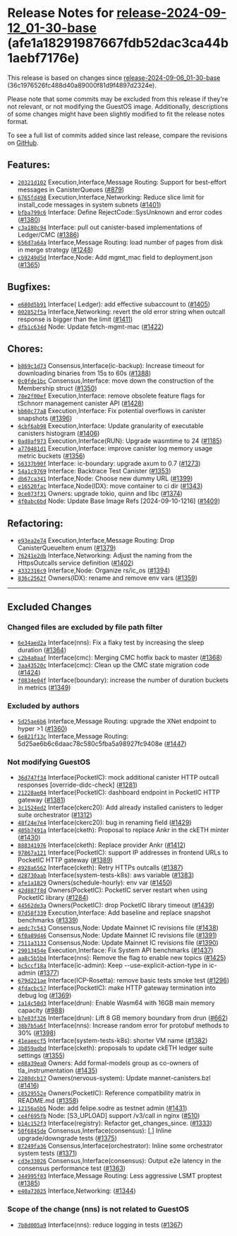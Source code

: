Release Notes for [**release\-2024\-09\-12\_01\-30\-base**](https://github.com/dfinity/ic/tree/release-2024-09-12_01-30-base) (afe1a18291987667fdb52dac3ca44b1aebf7176e)
========================================================================================================================================================================

This release is based on changes since [release\-2024\-09\-06\_01\-30\-base](https://dashboard.internetcomputer.org/release/36c1976526fc488d40a89000f81d9f4897d2324e) (36c1976526fc488d40a89000f81d9f4897d2324e).

Please note that some commits may be excluded from this release if they're not relevant, or not modifying the GuestOS image. Additionally, descriptions of some changes might have been slightly modified to fit the release notes format.

To see a full list of commits added since last release, compare the revisions on [GitHub](https://github.com/dfinity/ic/compare/release-2024-09-06_01-30-base...release-2024-09-12_01-30-base).

Features:
---------

* [`20321d102`](https://github.com/dfinity/ic/commit/20321d102) Execution,Interface,Message Routing: Support for best\-effort messages in CanisterQueues ([\#879](https://github.com/dfinity/ic/pull/879))
* [`6765fd498`](https://github.com/dfinity/ic/commit/6765fd498) Execution,Interface,Networking: Reduce slice limit for install\_code messages in system subnets ([\#1401](https://github.com/dfinity/ic/pull/1401))
* [`bfba799c6`](https://github.com/dfinity/ic/commit/bfba799c6) Interface: Define RejectCode::SysUnknown and error codes ([\#1380](https://github.com/dfinity/ic/pull/1380))
* [`c3a180c94`](https://github.com/dfinity/ic/commit/c3a180c94) Interface: pull out canister\-based implementations of Ledger/CMC ([\#1386](https://github.com/dfinity/ic/pull/1386))
* [`656d7a64a`](https://github.com/dfinity/ic/commit/656d7a64a) Interface,Message Routing: load number of pages from disk in merge strategy ([\#1248](https://github.com/dfinity/ic/pull/1248))
* [`cb9249d5d`](https://github.com/dfinity/ic/commit/cb9249d5d) Interface,Node: Add mgmt\_mac field to deployment.json ([\#1365](https://github.com/dfinity/ic/pull/1365))

Bugfixes:
---------

* [`e680d5b91`](https://github.com/dfinity/ic/commit/e680d5b91) Interface( Ledger): add effective subaccount to ([\#1405](https://github.com/dfinity/ic/pull/1405))
* [`002852f5a`](https://github.com/dfinity/ic/commit/002852f5a) Interface,Networking: revert the old error string when outcall response is bigger than the limit ([\#1411](https://github.com/dfinity/ic/pull/1411))
* [`dfb1c634d`](https://github.com/dfinity/ic/commit/dfb1c634d) Node: Update fetch\-mgmt\-mac ([\#1422](https://github.com/dfinity/ic/pull/1422))

Chores:
-------

* [`b869c1d73`](https://github.com/dfinity/ic/commit/b869c1d73) Consensus,Interface(ic\-backup): Increase timeout for downloading binaries from 15s to 60s ([\#1388](https://github.com/dfinity/ic/pull/1388))
* [`0c0fde1bc`](https://github.com/dfinity/ic/commit/0c0fde1bc) Consensus,Interface: move down the construction of the Membership struct ([\#1350](https://github.com/dfinity/ic/pull/1350))
* [`78e2f00ef`](https://github.com/dfinity/ic/commit/78e2f00ef) Execution,Interface: remove obsolete feature flags for tSchnorr management canister API ([\#1428](https://github.com/dfinity/ic/pull/1428))
* [`bb60c77a8`](https://github.com/dfinity/ic/commit/bb60c77a8) Execution,Interface: Fix potential overflows in canister snapshots ([\#1396](https://github.com/dfinity/ic/pull/1396))
* [`4cbf6ab98`](https://github.com/dfinity/ic/commit/4cbf6ab98) Execution,Interface: Update granularity of executable canisters histogram ([\#1406](https://github.com/dfinity/ic/pull/1406))
* [`0ad8af973`](https://github.com/dfinity/ic/commit/0ad8af973) Execution,Interface(RUN): Upgrade wasmtime to 24 ([\#1185](https://github.com/dfinity/ic/pull/1185))
* [`a770481d1`](https://github.com/dfinity/ic/commit/a770481d1) Execution,Interface: improve canister log memory usage metric buckets ([\#1356](https://github.com/dfinity/ic/pull/1356))
* [`56337b90f`](https://github.com/dfinity/ic/commit/56337b90f) Interface: ic\-boundary: upgrade axum to 0\.7 ([\#1273](https://github.com/dfinity/ic/pull/1273))
* [`54a1c9769`](https://github.com/dfinity/ic/commit/54a1c9769) Interface: Backtrace Test Canister ([\#1353](https://github.com/dfinity/ic/pull/1353))
* [`db67ca341`](https://github.com/dfinity/ic/commit/db67ca341) Interface,Node: Choose new dummy URL ([\#1399](https://github.com/dfinity/ic/pull/1399))
* [`e16520fac`](https://github.com/dfinity/ic/commit/e16520fac) Interface,Node(IDX): move container to ci dir ([\#1343](https://github.com/dfinity/ic/pull/1343))
* [`9ce073f31`](https://github.com/dfinity/ic/commit/9ce073f31) Owners: upgrade tokio, quinn and libc ([\#1374](https://github.com/dfinity/ic/pull/1374))
* [`4f0abc6bd`](https://github.com/dfinity/ic/commit/4f0abc6bd) Node: Update Base Image Refs \[2024\-09\-10\-1216] ([\#1409](https://github.com/dfinity/ic/pull/1409))

Refactoring:
------------

* [`e93ea2e74`](https://github.com/dfinity/ic/commit/e93ea2e74) Execution,Interface,Message Routing: Drop CanisterQueueItem enum ([\#1379](https://github.com/dfinity/ic/pull/1379))
* [`76241e2db`](https://github.com/dfinity/ic/commit/76241e2db) Interface,Networking: Adjust the naming from the HttpsOutcalls service definition ([\#1402](https://github.com/dfinity/ic/pull/1402))
* [`4332316c9`](https://github.com/dfinity/ic/commit/4332316c9) Interface,Node: Organize rs/ic\_os ([\#1394](https://github.com/dfinity/ic/pull/1394))
* [`836c2562f`](https://github.com/dfinity/ic/commit/836c2562f) Owners(IDX): rename and remove env vars ([\#1359](https://github.com/dfinity/ic/pull/1359))

-------------------------------------------

## Excluded Changes

### Changed files are excluded by file path filter
* [`6e34aed2a`](https://github.com/dfinity/ic/commit/6e34aed2a) Interface(nns): Fix a flaky test by increasing the sleep duration ([\#1364](https://github.com/dfinity/ic/pull/1364))
* [`c2b4a0aaf`](https://github.com/dfinity/ic/commit/c2b4a0aaf) Interface(cmc): Merging CMC hotfix back to master ([\#1368](https://github.com/dfinity/ic/pull/1368))
* [`3aa43520c`](https://github.com/dfinity/ic/commit/3aa43520c) Interface(cmc): Clean up the CMC state migration code ([\#1424](https://github.com/dfinity/ic/pull/1424))
* [`f0834e04f`](https://github.com/dfinity/ic/commit/f0834e04f) Interface(boundary): increase the number of duration buckets in metrics ([\#1349](https://github.com/dfinity/ic/pull/1349))

### Excluded by authors
* [`5d25ae6b6`](https://github.com/dfinity/ic/commit/5d25ae6b6) Interface,Message Routing: upgrade the XNet endpoint to hyper \>1 ([\#1360](https://github.com/dfinity/ic/pull/1360))
* [`6e821f13c`](https://github.com/dfinity/ic/commit/6e821f13c) Interface,Message Routing: 5d25ae6b6c6daac78c580c5fba5a98927fc9408e ([\#1447](https://github.com/dfinity/ic/pull/1447))

### Not modifying GuestOS
* [`36d747f34`](https://github.com/dfinity/ic/commit/36d747f34) Interface(PocketIC): mock additional canister HTTP outcall responses \[override\-didc\-check] ([\#1281](https://github.com/dfinity/ic/pull/1281))
* [`21228ae04`](https://github.com/dfinity/ic/commit/21228ae04) Interface(PocketIC): dashboard endpoint in PocketIC HTTP gateway ([\#1381](https://github.com/dfinity/ic/pull/1381))
* [`3c1524ed2`](https://github.com/dfinity/ic/commit/3c1524ed2) Interface(ckerc20\): Add already installed canisters to ledger suite orchestrator ([\#1312](https://github.com/dfinity/ic/pull/1312))
* [`48f24e7e4`](https://github.com/dfinity/ic/commit/48f24e7e4) Interface(ckerc20\): bug in renaming field ([\#1429](https://github.com/dfinity/ic/pull/1429))
* [`485b7491a`](https://github.com/dfinity/ic/commit/485b7491a) Interface(cketh): Proposal to replace Ankr in the ckETH minter ([\#1430](https://github.com/dfinity/ic/pull/1430))
* [`888341976`](https://github.com/dfinity/ic/commit/888341976) Interface(cketh): Replace provider Ankr ([\#1412](https://github.com/dfinity/ic/pull/1412))
* [`97867a121`](https://github.com/dfinity/ic/commit/97867a121) Interface(PocketIC): support IP addresses in frontend URLs to PocketIC HTTP gateway ([\#1389](https://github.com/dfinity/ic/pull/1389))
* [`4928a6562`](https://github.com/dfinity/ic/commit/4928a6562) Interface(cketh): Retry HTTPs outcalls ([\#1387](https://github.com/dfinity/ic/pull/1387))
* [`d28730aab`](https://github.com/dfinity/ic/commit/d28730aab) Interface(system\-tests\-k8s): aws variable ([\#1383](https://github.com/dfinity/ic/pull/1383))
* [`afe1a1829`](https://github.com/dfinity/ic/commit/afe1a1829) Owners(schedule\-hourly): env var ([\#1450](https://github.com/dfinity/ic/pull/1450))
* [`42d887f8d`](https://github.com/dfinity/ic/commit/42d887f8d) Owners(PocketIC): PocketIC server restart when using PocketIC library ([\#1284](https://github.com/dfinity/ic/pull/1284))
* [`44562de3a`](https://github.com/dfinity/ic/commit/44562de3a) Owners(PocketIC): drop PocketIC library timeout ([\#1439](https://github.com/dfinity/ic/pull/1439))
* [`07d58f339`](https://github.com/dfinity/ic/commit/07d58f339) Execution,Interface: Add baseline and replace snapshot benchmarks ([\#1339](https://github.com/dfinity/ic/pull/1339))
* [`aedc7c543`](https://github.com/dfinity/ic/commit/aedc7c543) Consensus,Node: Update Mainnet IC revisions file ([\#1438](https://github.com/dfinity/ic/pull/1438))
* [`6f0a89d46`](https://github.com/dfinity/ic/commit/6f0a89d46) Consensus,Node: Update Mainnet IC revisions file ([\#1391](https://github.com/dfinity/ic/pull/1391))
* [`7511a3133`](https://github.com/dfinity/ic/commit/7511a3133) Consensus,Node: Update Mainnet IC revisions file ([\#1390](https://github.com/dfinity/ic/pull/1390))
* [`29013454e`](https://github.com/dfinity/ic/commit/29013454e) Execution,Interface: Fix System API benchmarks ([\#1437](https://github.com/dfinity/ic/pull/1437))
* [`aa8c5b5b4`](https://github.com/dfinity/ic/commit/aa8c5b5b4) Interface(nns): Remove the flag to enable new topics ([\#1425](https://github.com/dfinity/ic/pull/1425))
* [`bc5ccf18a`](https://github.com/dfinity/ic/commit/bc5ccf18a) Interface(ic\-admin): Keep \-\-use\-explicit\-action\-type in ic\-admin ([\#1377](https://github.com/dfinity/ic/pull/1377))
* [`679d221ae`](https://github.com/dfinity/ic/commit/679d221ae) Interface(ICP\-Rosetta): remove basic tests smoke test ([\#1296](https://github.com/dfinity/ic/pull/1296))
* [`4fdacbc57`](https://github.com/dfinity/ic/commit/4fdacbc57) Interface(PocketIC): make HTTP gateway termination into debug log ([\#1369](https://github.com/dfinity/ic/pull/1369))
* [`1a14c58d3`](https://github.com/dfinity/ic/commit/1a14c58d3) Interface(drun): Enable Wasm64 with 16GB main memory capacity ([\#988](https://github.com/dfinity/ic/pull/988))
* [`b7e83f326`](https://github.com/dfinity/ic/commit/b7e83f326) Interface(drun): Lift 8 GB memory boundary from drun ([\#662](https://github.com/dfinity/ic/pull/662))
* [`38b7b5a6f`](https://github.com/dfinity/ic/commit/38b7b5a6f) Interface(nns): Increase random error for protobuf methods to 30% ([\#1398](https://github.com/dfinity/ic/pull/1398))
* [`41eaeecf5`](https://github.com/dfinity/ic/commit/41eaeecf5) Interface(system\-tests\-k8s): shorter VM name ([\#1382](https://github.com/dfinity/ic/pull/1382))
* [`3b859adbd`](https://github.com/dfinity/ic/commit/3b859adbd) Interface(cketh): proposals to update ckETH ledger suite settings ([\#1355](https://github.com/dfinity/ic/pull/1355))
* [`e88a39ea0`](https://github.com/dfinity/ic/commit/e88a39ea0) Owners: Add formal\-models group as co\-owners of tla\_instrumentation ([\#1435](https://github.com/dfinity/ic/pull/1435))
* [`2280dcb17`](https://github.com/dfinity/ic/commit/2280dcb17) Owners(nervous\-system): Update mannet\-canisters.bzl ([\#1416](https://github.com/dfinity/ic/pull/1416))
* [`c8529552e`](https://github.com/dfinity/ic/commit/c8529552e) Owners(PocketIC): Reference compatibility matrix in README.md ([\#1358](https://github.com/dfinity/ic/pull/1358))
* [`12156a5b5`](https://github.com/dfinity/ic/commit/12156a5b5) Node: add felipe.sodre as testnet admin ([\#1431](https://github.com/dfinity/ic/pull/1431))
* [`ce4f695fb`](https://github.com/dfinity/ic/commit/ce4f695fb) Node: \[S3\_UPLOAD] support /v3/call in nginx ([\#510](https://github.com/dfinity/ic/pull/510))
* [`b14c152f3`](https://github.com/dfinity/ic/commit/b14c152f3) Interface(registry): Refactor get\_changes\_since. ([\#1333](https://github.com/dfinity/ic/pull/1333))
* [`50f6845de`](https://github.com/dfinity/ic/commit/50f6845de) Consensus,Interface(consensus): \[,] Inline upgrade/downgrade tests ([\#1375](https://github.com/dfinity/ic/pull/1375))
* [`87249fa36`](https://github.com/dfinity/ic/commit/87249fa36) Consensus,Interface(orchestrator): Inline some orchestrator system tests ([\#1371](https://github.com/dfinity/ic/pull/1371))
* [`cd3e33026`](https://github.com/dfinity/ic/commit/cd3e33026) Consensus,Interface(consensus): Output e2e latency in the consensus performance test ([\#1363](https://github.com/dfinity/ic/pull/1363))
* [`344995f03`](https://github.com/dfinity/ic/commit/344995f03) Interface,Message Routing: Less aggressive LSMT proptest ([\#1385](https://github.com/dfinity/ic/pull/1385))
* [`e40a73025`](https://github.com/dfinity/ic/commit/e40a73025) Interface,Networking: ([\#1344](https://github.com/dfinity/ic/pull/1344))

### Scope of the change (nns) is not related to GuestOS
* [`7b8d005a9`](https://github.com/dfinity/ic/commit/7b8d005a9) Interface(nns): reduce logging in tests ([\#1367](https://github.com/dfinity/ic/pull/1367))
